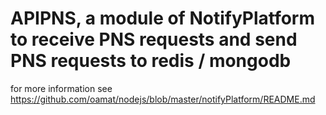 # APIPNS, a module of NotifyPlatform to receive PNS requests and send PNS requests to redis / mongodb

for more information see  https://github.com/oamat/nodejs/blob/master/notifyPlatform/README.md